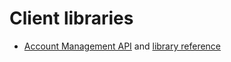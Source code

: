 
# Client libraries

- [Account Management API](https://github.com/googleapis/google-api-java-client-services/tree/master/clients/google-api-services-mybusinessaccountmanagement/v1) and [library reference](https://googleapis.dev/java/google-api-services-mybusinessaccountmanagement/latest/index.html)

<!--

# Prerequisites
## Get your client secrets

**Note**: You will need to have created a Client ID in your [Google Cloud Platform](https://cloud.google.com/console) before proceeding.

- Click the name of a Client ID to view that ID and download JSON</li>
- Create a new file called `client_secrets.json` in the same directory as source files.

# Build and Run

The following steps were tested in Eclipse.

- Install the buildship gradle integration plugin in Eclipse.
- Create a gradle project and add the below dependencies to build.gradle. 
```
dependencies {
    compile 'com.google.apis:google-api-services-mybusinessaccountmanagement:v1-rev20210217-1.31.0'
    compile 'com.google.oauth-client:google-oauth-client-jetty:1.31.0'
    implementation 'com.google.code.gson:gson:2.8.6'
}
```
- Set java home in gradle properties under Window > preferences. On linux you could get the location by executing `$(dirname $(dirname $(readlink -f $(which javac))))` in the terminal.
- Add the java file to src/main/java.
- Double click build under Gradle Tasks.
- Right click the java file > Run As > Java Application

-->
